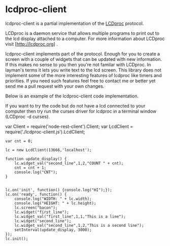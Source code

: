 lcdproc-client
==============
lcdproc-client is a partial implementation of the [LCDproc](http://lcdproc.org/) protocol.

LCDproc is a daemon service that allows multiple programs to print out to the lcd display attached to a computer. For more information about LCDproc visit [http://lcdproc.org] . 

lcdproc-client implements part of the protocol.  Enough for you to create a screen with a couple of widgets that can be updated with new information. If this makes no sense to you then you're not familar with LCDproc. In layman's terms it lets you write text to the lcd screen. This library does not implement some of the more interesting features of lcdproc like timers and priorities.  If you need such features feel free to contact me or better yet send me a pull request with your own changes.

Below is an example of the lcdproc-client code implementation. 

If you want to try the code but do not have a lcd connected to your computer then try run the curses driver for lcdproc in a terminal window (LCDproc -d curses).


var Client = require('node-rest-client').Client;
var LcdClient = require('./lcdproc-client.js').LcdClient;

	var cnt = 0;
	
	lc = new LcdClient(13666,'localhost');
  	
	function update_display() {
	  	lc.widget_val("second_line",1,2,"COUNT " + cnt);
  		cnt = cnt + 1;
  		console.log("CNT");
	} 
  	
	
	lc.on('init', function() {console.log("HI");});
	lc.on('ready', function() {
  		console.log("WIDTH: " + lc.width);
  		console.log("HEIGHT: " + lc.height);
  		lc.screen("bacon");
  		lc.widget("first_line");
  		lc.widget_val("first_line",1,1,"This is a line");
  		lc.widget("second_line");
  		lc.widget_val("second_line",1,2,"This is a second line");
  		setInterval(update_display, 3000);
	});
	lc.init();
	

